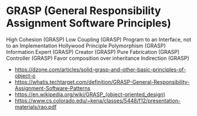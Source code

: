 # GRASP (General Responsibility Assignment Software Principles)

High Cohesion (GRASP)
Low Coupling (GRASP)
Program to an Interface, not to an Implementation
Hollywood Principle
Polymorphism (GRASP)
Information Expert (GRASP)
Creator (GRASP)
Pure Fabrication (GRASP)
Controller (GRASP)
Favor composition over inheritance
Indirection (GRASP)

- https://dzone.com/articles/solid-grasp-and-other-basic-principles-of-object-o
- https://whatis.techtarget.com/definition/GRASP-General-Responsibility-Assignment-Software-Patterns
- https://en.wikipedia.org/wiki/GRASP_(object-oriented_design)
- https://www.cs.colorado.edu/~kena/classes/5448/f12/presentation-materials/rao.pdf
